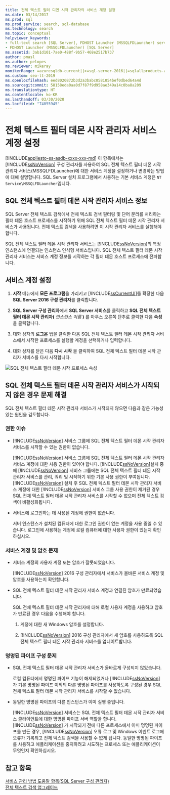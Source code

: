 ```yaml
---
title: 전체 텍스트 필터 디먼 시작 관리자의 서비스 계정 설정
ms.date: 03/14/2017
ms.prod: sql
ms.prod_service: search, sql-database
ms.technology: search
ms.topic: conceptual
helpviewer_keywords:
- full-text search [SQL Server], FDHOST Launcher (MSSQLFDLauncher) service account
- FDHOST Launcher (MSSQLFDLauncher) [SQL Server]
ms.assetid: 3ab1d101-7ae0-488f-9b57-468e2517b737
author: pmasl
ms.author: pelopes
ms.reviewer: mikeray
monikerRange: =azuresqldb-current||>=sql-server-2016||=sqlallproducts-allversions||>=sql-server-linux-2017||=azuresqldb-mi-current
ms.custom: seo-lt-2019
ms.openlocfilehash: eed8020872b3d2a3babc0581054bef0dbed64a4d
ms.sourcegitcommit: 58158eda0aa0d7f87f9d958ae349a14c0ba8a209
ms.translationtype: HT
ms.contentlocale: ko-KR
ms.lasthandoff: 03/30/2020
ms.locfileid: "74055945"
---
```

# <a name="set-the-service-account-for-the-full-text-filter-daemon-launcher"></a>전체 텍스트 필터 데몬 시작 관리자 서비스 계정 설정
[!INCLUDE[appliesto-ss-asdb-xxxx-xxx-md](../../includes/appliesto-ss-asdb-xxxx-xxx-md.md)]
 이 항목에서는 [!INCLUDE[ssNoVersion](../../includes/ssnoversion-md.md)] 구성 관리자를 사용하여 SQL 전체 텍스트 필터 데몬 시작 관리자 서비스(MSSQLFDLauncher)에 대한 서비스 계정을 설정하거나 변경하는 방법에 대해 설명합니다. SQL Server 설치 프로그램에서 사용하는 기본 서비스 계정은 `NT Service\MSSQLFDLauncher`입니다.
  
  
## <a name="about-the-sql-full-text-filter-daemon-launcher-service"></a>SQL 전체 텍스트 필터 데몬 시작 관리자 서비스 정보
SQL Server 전체 텍스트 검색에서 전체 텍스트 검색 필터링 및 단어 분리를 처리하는 필터 데몬 호스트 프로세스를 시작하기 위해 SQL 전체 텍스트 필터 데몬 시작 관리자 서비스가 사용됩니다. 전체 텍스트 검색을 사용하려면 이 시작 관리자 서비스를 실행해야 합니다.  
  
SQL 전체 텍스트 필터 데몬 시작 관리자 서비스는 [!INCLUDE[ssNoVersion](../../includes/ssnoversion-md.md)]의 특정 인스턴스에 연결되는 인스턴스 인식형 서비스입니다. SQL 전체 텍스트 필터 데몬 시작 관리자 서비스는 서비스 계정 정보를 시작하는 각 필터 데몬 호스트 프로세스에 전파합니다.  

##  <a name="set-the-service-account"></a><a name="setting"></a> 서비스 계정 설정  
  
1.  **시작** 메뉴에서 **모든 프로그램**을 가리키고 [!INCLUDE[ssCurrentUI](../../includes/sscurrentui-md.md)]를 확장한 다음 **SQL Server 2016 구성 관리자**를 클릭합니다.  
  
2.  **SQL Server 구성 관리자**에서 **SQL Server 서비스**를 클릭하고 **SQL 전체 텍스트 필터 데몬 시작 관리자(** _인스턴스 이름_ **)** 를 마우스 오른쪽 단추로 클릭한 다음 **속성**을 클릭합니다.  
  
3.  대화 상자의 **로그온** 탭을 클릭한 다음 SQL 전체 텍스트 필터 데몬 시작 관리자 서비스에서 시작한 프로세스를 실행할 계정을 선택하거나 입력합니다.  
  
4.  대화 상자를 닫은 다음 **다시 시작** 을 클릭하여 SQL 전체 텍스트 필터 데몬 시작 관리자 서비스를 다시 시작합니다.  
  
![SQL 전체 텍스트 필터 데몬 시작 프로세스 속성](../../relational-databases/search/media/sql-full-text-filter-daemon-launch-process-properties.png)
  
##  <a name="troubleshoot-the-sql-full-text-filter-daemon-launcher-service-if-it-doesnt-start"></a><a name="error"></a> SQL 전체 텍스트 필터 데몬 시작 관리자 서비스가 시작되지 않은 경우 문제 해결  
 SQL 전체 텍스트 필터 데몬 시작 관리자 서비스가 시작되지 않으면 다음과 같은 가능성 있는 원인을 검토합니다.  
  
### <a name="permissions-issues"></a>권한 이슈
-   [!INCLUDE[ssNoVersion](../../includes/ssnoversion-md.md)] 서비스 그룹에 SQL 전체 텍스트 필터 데몬 시작 관리자 서비스를 시작할 수 있는 권한이 없습니다.  

     [!INCLUDE[ssNoVersion](../../includes/ssnoversion-md.md)] 서비스 그룹에 SQL 전체 텍스트 필터 데몬 시작 관리자 서비스 계정에 대한 사용 권한이 있어야 합니다. [!INCLUDE[ssNoVersion](../../includes/ssnoversion-md.md)]설치 중에 [!INCLUDE[ssNoVersion](../../includes/ssnoversion-md.md)] 서비스 그룹에는 SQL 전체 텍스트 필터 데몬 시작 관리자 서비스를 관리, 쿼리 및 시작하기 위한 기본 사용 권한이 부여됩니다. [!INCLUDE[ssNoVersion](../../includes/ssnoversion-md.md)] 설치 후 SQL 전체 텍스트 필터 데몬 시작 관리자 서비스 계정에 대한 [!INCLUDE[ssNoVersion](../../includes/ssnoversion-md.md)] 서비스 그룹 사용 권한이 제거된 경우 SQL 전체 텍스트 필터 데몬 시작 관리자 서비스를 시작할 수 없으며 전체 텍스트 검색이 비활성화됩니다.     

-   서비스에 로그인하는 데 사용된 계정에 권한이 없습니다.  
  
     서버 인스턴스가 설치된 컴퓨터에 대한 로그인 권한이 없는 계정을 사용 중일 수 있습니다. 로그인에 사용하는 계정에 로컬 컴퓨터에 대한 사용자 권한이 있는지 확인하십시오.  

### <a name="service-account-and-password-issues"></a>서비스 계정 및 암호 문제
-   서비스 계정의 사용자 계정 또는 암호가 잘못되었습니다.  
  
     [!INCLUDE[ssNoVersion](../../includes/ssnoversion-md.md)] 2016 구성 관리자에서 서비스가 올바른 서비스 계정 및 암호를 사용하는지 확인합니다.  
  
-   SQL 전체 텍스트 필터 데몬 시작 관리자 서비스 계정과 연결된 암호가 만료되었습니다.  
  
     SQL 전체 텍스트 필터 데몬 시작 관리자에 대해 로컬 사용자 계정을 사용하고 암호가 만료된 경우 다음을 수행해야 합니다.  
  
    1.  계정에 대한 새 Windows 암호를 설정합니다.  
  
    2.  [!INCLUDE[ssNoVersion](../../includes/ssnoversion-md.md)] 2016 구성 관리자에서 새 암호를 사용하도록 SQL 전체 텍스트 필터 데몬 시작 관리자 서비스를 업데이트합니다.  
  
### <a name="named-pipes-configuration-issues"></a>명명된 파이프 구성 문제
-   SQL 전체 텍스트 필터 데몬 시작 관리자 서비스가 올바르게 구성되지 않았습니다.  
  
     로컬 컴퓨터에서 명명된 파이프 기능이 해제되었거나 [!INCLUDE[ssNoVersion](../../includes/ssnoversion-md.md)] 가 기본 명명된 파이프 이외의 다른 명명된 파이프를 사용하도록 구성된 경우 SQL 전체 텍스트 필터 데몬 시작 관리자 서비스를 시작할 수 없습니다.  
  
-   동일한 명명된 파이프의 다른 인스턴스가 이미 실행 중입니다.  
  
     [!INCLUDE[ssNoVersion](../../includes/ssnoversion-md.md)] 서비스는 SQL 전체 텍스트 필터 데몬 시작 관리자 서비스 클라이언트에 대한 명명된 파이프 서버 역할을 합니다. [!INCLUDE[ssNoVersion](../../includes/ssnoversion-md.md)] 가 시작되기 전에 다른 프로세스에서 이미 명명된 파이프를 만든 경우, [!INCLUDE[ssNoVersion](../../includes/ssnoversion-md.md)] 오류 로그 및 Windows 이벤트 로그에 오류가 기록되고 전체 텍스트 검색을 사용할 수 없게 됩니다.  동일한 명명된 파이프를 사용하고 애플리케이션을 중지하려고 시도하는 프로세스 또는 애플리케이션이 무엇인지 확인하십시오.  
  
## <a name="see-also"></a>참고 항목  
 [서비스 관리 방법 도움말 항목&#40;SQL Server 구성 관리자&#41;](https://msdn.microsoft.com/library/78dee169-df0c-4c95-9af7-bf033bc9fdc6)   
 [전체 텍스트 검색 업그레이드](../../relational-databases/search/upgrade-full-text-search.md)  
  
  
